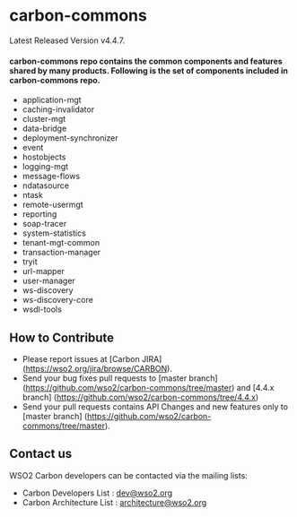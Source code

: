 # carbon-commons
Latest Released Version v4.4.7.

#### carbon-commons repo contains the common components and features shared by many products. Following is the set of components included in carbon-commons repo.

* application-mgt      
* caching-invalidator
* cluster-mgt  
* data-bridge  
* deployment-synchronizer  
* event
* hostobjects  
* logging-mgt
* message-flows  
* ndatasource
* ntask      
* remote-usermgt     
* reporting    
* soap-tracer
* system-statistics  
* tenant-mgt-common
* transaction-manager  
* tryit
* url-mapper  
* user-manager  
* ws-discovery
* ws-discovery-core       
* wsdl-tools
    
## How to Contribute
* Please report issues at [Carbon JIRA] (https://wso2.org/jira/browse/CARBON).
* Send your bug fixes pull requests to [master branch] (https://github.com/wso2/carbon-commons/tree/master) and [4.4.x branch]
(https://github.com/wso2/carbon-commons/tree/4.4.x)
* Send your pull requests contains API Changes and new features only to [master branch] (https://github.com/wso2/carbon-commons/tree/master).

## Contact us
WSO2 Carbon developers can be contacted via the mailing lists:

* Carbon Developers List : dev@wso2.org
* Carbon Architecture List : architecture@wso2.org
